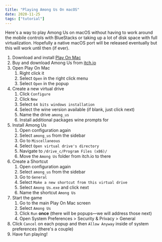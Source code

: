 ```yaml
---
title: "Playing Among Us On macOS"
date: 2020-11-25
tags: ["tutorial"]
---
```

Here's a way to play Among Us on macOS without having to work around the mobile controls with BlueStacks or taking up a lot of disk space with full virtualization. Hopefully a native macOS port will be released eventually but this will work until then (if ever).

1. Download and install [Play On Mac](https://www.playonmac.com/en/)
2. Buy and download Among Us from [itch.io](https://innersloth.itch.io/among-us)
3. Open Play On Mac
   1. Right click it
   2. Select `Open` in the right click menu
   3. Select `Open` in the popup
4. Create a new virtual drive
   1. Click `Configure`
   2. Click `New`
   3. Select `64 bits windows installation`
   4. Select the wine version available (if blank, just click next)
   5. Name the drive `among_us`
   6. Install additional packages wine prompts for
5. Install Among Us
   1. Open configuration again
   2. Select `among_us` from the sidebar
   3. Go to `Miscellaneous`
   4. Select `Open virtual drive's directory`
   5. Navigate to `/drive_c/Program Files (x86)/`
   6. Move the `Among Us` folder from itch.io to there
6. Create a Shortcut
   1. Open configuration again
   2. Select `among_us` from the sidebar
   3. Go to `General`
   4. Select `Make a new shortcut from this virtual drive`
   5. Select `Among Us.exe` and click next
   6. Name the shortcut `Among Us`
7. Start the game
   1. Go to the main Play On Mac screen
   2. Select `Among Us`
   3. Click `Run` **once** (there will be popups—we will address those next) 
   4. Open System Preferences > Security & Privacy > General
8. Click `Cancel` on each popup and then `Allow Anyway` inside of system preferences (there's a couple)
9. Have fun playing!
